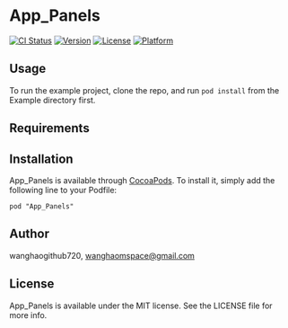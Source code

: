 # App_Panels

[![CI Status](http://img.shields.io/travis/wanghaogithub720/App_Panels.svg?style=flat)](https://travis-ci.org/wanghaogithub720/App_Panels)
[![Version](https://img.shields.io/cocoapods/v/App_Panels.svg?style=flat)](http://cocoadocs.org/docsets/App_Panels)
[![License](https://img.shields.io/cocoapods/l/App_Panels.svg?style=flat)](http://cocoadocs.org/docsets/App_Panels)
[![Platform](https://img.shields.io/cocoapods/p/App_Panels.svg?style=flat)](http://cocoadocs.org/docsets/App_Panels)

## Usage

To run the example project, clone the repo, and run `pod install` from the Example directory first.

## Requirements

## Installation

App_Panels is available through [CocoaPods](http://cocoapods.org). To install
it, simply add the following line to your Podfile:

    pod "App_Panels"

## Author

wanghaogithub720, wanghaomspace@gmail.com

## License

App_Panels is available under the MIT license. See the LICENSE file for more info.

